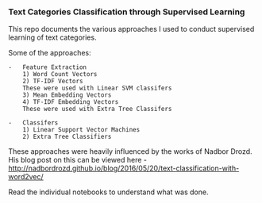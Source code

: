 ### Text Categories Classification through Supervised Learning

This repo documents the various approaches I used to conduct supervised learning of text categories. 

Some of the approaches:

    -   Feature Extraction
        1) Word Count Vectors
        2) TF-IDF Vectors
        These were used with Linear SVM classifers
        3) Mean Embedding Vectors
        4) TF-IDF Embedding Vectors
        These were used with Extra Tree Classifers
    
    -   Classifers
        1) Linear Support Vector Machines
        2) Extra Tree Classifiers
        
These approaches were heavily influenced by the works of Nadbor Drozd. His blog post on this can be viewed here - http://nadbordrozd.github.io/blog/2016/05/20/text-classification-with-word2vec/

Read the individual notebooks to understand what was done.
